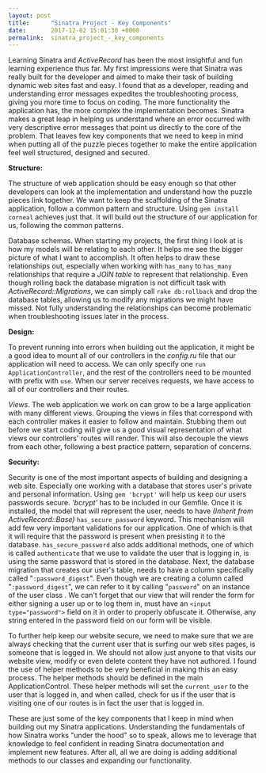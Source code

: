```yaml
---
layout: post
title:      "Sinatra Project - Key Components"
date:       2017-12-02 15:01:30 +0000
permalink:  sinatra_project_-_key_components
---
```


Learning Sinatra and *ActiveRecord* has been the most insightful and fun learning experience thus far. My first impressions were that Sinatra was really built for the developer and aimed to make their task of building dynamic web sites fast and easy. I found that as a developer, reading and understanding error messages expedites the troubleshooting process, giving you more time to focus on coding. The more functionality the application has, the more complex the implementation becomes. Sinatra makes a great leap in helping us understand where an error occurred with very descriptive error messages that point us directly to the core of the problem. That leaves few key components that we need to keep in mind when putting all of the puzzle pieces together to make the entire application feel well structured, designed and secured.

**Structure:**

The structure of web application should be easy enough so that other developers can look at the implementation and understand how the puzzle pieces link together. We want to keep the scaffolding of the Sinatra application, follow a common pattern and structure. Using `gem install corneal` achieves just that. It will build out the structure of our application for us, following the common patterns.

Database schemas. When starting my projects, the first thing I look at is how my models will be relating to each other. It helps me see the bigger picture of what I want to accomplish. It often helps to draw these relationships out, especially when working with `has_many` to `has_many` relationships that require a *JOIN table* to represent that relationship. Even though rolling back the database migration is not difficult task with *ActiveRecord::Migrations*, we can simply call `rake db:rollback` and drop the database tables, allowing us to modify any migrations we might have missed. Not fully understanding the relationships can become problematic when troubleshooting issues later in the process.

**Design:**

To prevent running into errors when building out the application, it might be a good idea to mount all of our controllers in the *config.ru* file that our application will need to access. We can only specify one `run ApplicationController`, and the rest of the controllers need to be mounted with prefix with `use`.  When our server receives requests, we have access to all of our controllers and their routes.

*Views*. The web application we work on can grow to be a large application with many different views. Grouping the views in files that correspond with each controller makes it easier to follow and maintain. Stubbing them out before we start coding will give us a good visual representation of what views our controllers' routes will render. This will also decouple the views from each other, following a best practice pattern, separation of concerns. 

**Security:**

Security is one of the most important aspects of building and designing a web site. Especially one working with a database that stores user's private and personal information. Using `gem 'bcrypt'` will help us keep our users passwords secure. *'bcrypt'* has to be included in our Gemfile. Once it is installed, the model that will represent the user, needs to have *(Inherit from ActiveRecord::Base)* `has_secure_password` keyword. This mechanism will add few very important validations for our application. One of which is that it will require that the password is present when presisting it to the database. `has_secure_password` also adds additional  methods, one of which is called `authenticate` that we use to validate the user that is logging in, is using the same password that is stored in the database. Next, the database migration that creates our user's table, needs to have a column specifically called "`:password_digest`". Even though we are creating a column called "`:password_digest`", we can refer to it by calling "`password`"  on an instance of the user class . We can't forget that our view that will render the form for either signing a user up or to log them in, must have an `<input type="password">` field on it in order to properly obfuscate it. Otherwise, any string entered in the password field on our form will be visible.

To further help keep our website secure, we need to make sure that we are always checking that the current user that is surfing our web sites pages, is someone that is logged in. We should not allow just anyone to that visits our website view, modify or even delete content they have not authored. I found the use of helper methods to be very beneficial in making this an easy process. The helper methods should be defined in the main ApplicationControl. These helper methods will set the `current_user` to the user that is logged in, and when called, check for us if the user that is visiting one of our routes is in fact the user that is logged in.

These are just some of the key components that I keep in mind when building out my Sinatra applications. Understanding the fundamentals of how Sinatra works "under the hood" so to speak, allows me to leverage  that knowledge to feel confident in reading Sinatra documentation and implement new features. After all, all we are doing is adding additional methods to our classes and expanding our functionality.  







